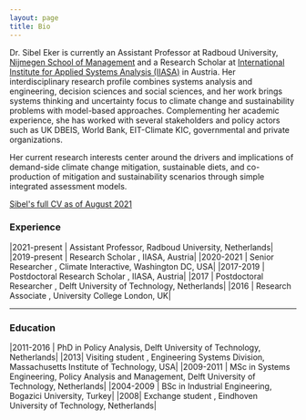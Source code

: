 ```yaml
---
layout: page
title: Bio
---
```

Dr. Sibel Eker is currently an Assistant Professor at Radboud University, [Nijmegen School of Management](https://www.ru.nl/nsm/)  and a Research Scholar at [International Institute for Applied Systems Analysis (IIASA)](https://iiasa.ac.at/) in Austria. Her interdisciplinary research profile combines systems analysis and engineering, decision sciences and social sciences, and her work brings systems thinking and uncertainty focus to climate change and sustainability problems with model-based approaches. Complementing her academic experience, she has worked with several stakeholders and policy actors such as UK DBEIS, World Bank, EIT-Climate KIC, governmental and private organizations.  

Her current research interests center around the drivers and implications of demand-side climate change mitigation, sustainable diets, and co-production of mitigation and sustainability scenarios through simple integrated assessment models. 

[Sibel's full CV as of August 2021](/Eker_CV_public_Aug21.pdf)


### Experience

|2021-present | Assistant Professor, Radboud University, Netherlands|
|2019-present | Research Scholar , IIASA, Austria|
|2020-2021 | Senior Researcher , Climate Interactive, Washington DC, USA|
|2017-2019 | Postdoctoral Research Scholar , IIASA, Austria|
|2017 | Postdoctoral Researcher , Delft University of Technology, Netherlands|
|2016 | Research Associate , University College London, UK|

---

### Education

|2011-2016 | PhD in Policy Analysis, Delft University of Technology, Netherlands|
|2013| Visiting student , Engineering Systems Division, Massachusetts Institute of Technology, USA|
|2009-2011 | MSc in Systems Engineering, Policy Analysis and Management, Delft University of Technology, Netherlands|
|2004-2009 | BSc in Industrial Engineering, Bogazici University, Turkey|
|2008| Exchange student , Eindhoven University of Technology, Netherlands|
